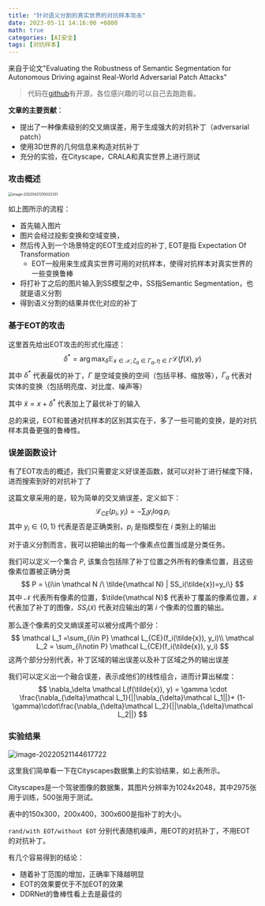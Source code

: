 ```yaml
---
title: "针对语义分割的真实世界的对抗样本攻击"
date: 2023-05-11 14:16:00 +0800
math: true
categories: [AI安全]
tags: [对抗样本] 
---
```




来自于论文"Evaluating the Robustness of Semantic Segmentation for Autonomous Driving against Real-World Adversarial Patch Attacks"

> 代码在[github](https://github.com/retis-ai/SemSegAdvPatch)有开源，各位感兴趣的可以自己去跑跑看。

**文章的主要贡献**：

- 提出了一种像素级别的交叉熵误差，用于生成强大的对抗补丁（adversarial patch）
- 使用3D世界的几何信息来构造对抗补丁
- 充分的实验，在Cityscape，CRALA和真实世界上进行测试





### 攻击概述

<img src="https://mezereon-upic.oss-cn-shanghai.aliyuncs.com/uPic/image-20220421210032331.png" alt="image-20220421210032331" style="zoom:50%;" />



如上图所示的流程：

- 首先输入图片
- 图片会经过投影变换和空域变换，
- 然后传入到一个场景特定的EOT生成对应的补丁, EOT是指 Expectation Of Transformation
    - EOT一般用来生成真实世界可用的对抗样本，使得对抗样本对真实世界的一些变换鲁棒
- 将打补丁之后的图片输入到SS模型之中，SS指Semantic Segmentation，也就是语义分割
- 得到语义分割的结果并优化对应的补丁



### 基于EOT的攻击

这里首先给出EOT攻击的形式化描述：
$$
\delta^* = \arg\max_{\delta}\mathbb{E}_{x\in\mathcal X, \zeta_a\in \Gamma_a,\eta\in \Gamma} \mathcal L(f(\tilde{x}), y)
$$
其中 $\delta^*$ 代表最优的补丁，$\Gamma$ 是空域变换的空间（包括平移、缩放等），$\Gamma_a$ 代表对实体的变换（包括明亮度、对比度、噪声等）

其中 $\tilde{x} = x + \delta^*$ 代表加上了最优补丁的输入

总的来说，EOT和普通对抗样本的区别其实在于，多了一些可能的变换，是的对抗样本具备更强的鲁棒性。



### 误差函数设计

有了EOT攻击的概述，我们只需要定义好误差函数，就可以对补丁进行梯度下降，进而搜索到好的对抗补丁了

这篇文章采用的是，较为简单的交叉熵误差，定义如下：
$$
\mathcal L_{CE}(p_i, y_i) = -\sum_i y_i\log p_i
$$
其中 $y_i\in\{0,1\}$ 代表是否是正确类别，$p_i$ 是指模型在 $i$ 类别上的输出

对于语义分割而言，我可以把输出的每一个像素点位置当成是分类任务。

我们可以定义一个集合 $P$, 该集合包括除了补丁位置之外所有的像素位置，且这些像素位置被正确分类
$$
P = \{i\in \mathcal N /\ \tilde{\mathcal N} | SS_i(\tilde{x})=y_i\}
$$
其中 $\mathcal N$ 代表所有像素的位置，$\tilde{\mathcal N}$ 代表补丁覆盖的像素位置，$\tilde{x}$ 代表加了补丁的图像，$SS_i(\tilde{x})$ 代表对应输出的第 $i$ 个像素的位置的输出。

那么逐个像素的交叉熵误差可以被分成两个部分：
$$
\mathcal L_1 =\sum_{i\in P} \mathcal L_{CE}(f_i(\tilde{x}), y_i)\\
\mathcal L_2 = \sum_{i\notin P} \mathcal L_{CE}(f_i(\tilde{x}), y_i)
$$
这两个部分分别代表，补丁区域的输出误差以及补丁区域之外的输出误差

我们可以定义出一个融合误差，表示成他们的线性组合，进而计算出梯度：
$$
\nabla_\delta \mathcal L(f(\tilde{x}), y) = \gamma \cdot  \frac{\nabla_{\delta}\mathcal L_1}{||\nabla_{\delta}\mathcal L_1||}+ (1-\gamma)\cdot\frac{\nabla_{\delta}\mathcal L_2}{||\nabla_{\delta}\mathcal L_2||}
$$


### 实验结果



![image-20220521144617722](https://mezereon-upic.oss-cn-shanghai.aliyuncs.com/uPic/image-20220521144617722.png)

这里我们简单看一下在Cityscapes数据集上的实验结果，如上表所示。

Cityscapes是一个驾驶图像的数据集，其图片分辨率为1024x2048，其中2975张用于训练，500张用于测试。

表中的150x300，200x400，300x600是指补丁的大小。

`rand/with EOT/without EOT` 分别代表随机噪声，用EOT的对抗补丁，不用EOT的对抗补丁。

有几个容易得到的结论：

- 随着补丁范围的增加，正确率下降越明显
- EOT的效果要优于不加EOT的效果
- DDRNet的鲁棒性看上去是最佳的